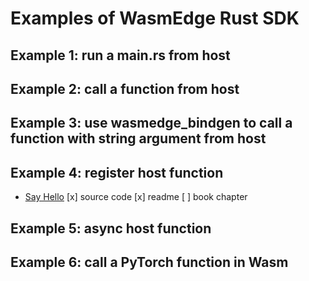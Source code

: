 # Examples of WasmEdge Rust SDK

## Example 1: run a main.rs from host

## Example 2: call a function from host

## Example 3: use wasmedge_bindgen to call a function with string argument from host

## Example 4: register host function

- [Say Hello](say_hello/README.md)
[x] source code
[x] readme
[ ] book chapter

## Example 5: async host function

## Example 6: call a PyTorch function in Wasm
